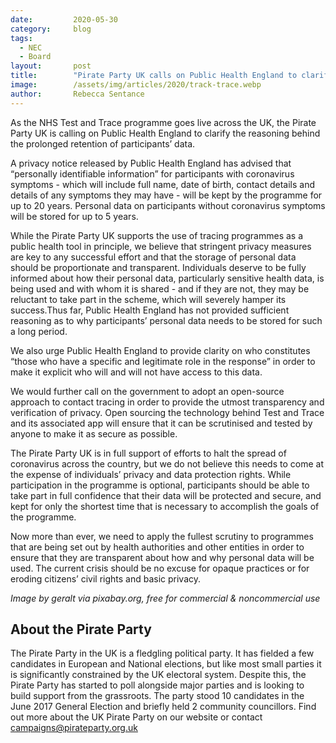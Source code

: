 ```yaml
---
date:         2020-05-30
category:     blog
tags:
  - NEC
  - Board
layout:       post
title:        "Pirate Party UK calls on Public Health England to clarify data retention policies for the NHS Test and Trace Initiative"
image:        /assets/img/articles/2020/track-trace.webp
author:       Rebecca Sentance
---
```


As the NHS Test and Trace programme goes live across the UK, the Pirate Party UK is calling on Public Health England to clarify the reasoning behind the prolonged retention of participants’ data.

A privacy notice released by Public Health England has advised that “personally identifiable information” for participants with coronavirus symptoms - which will include full name, date of birth, contact details and details of any symptoms they may have - will be kept by the programme for up to 20 years. Personal data on participants without coronavirus symptoms will be stored for up to 5 years.

While the Pirate Party UK supports the use of tracing programmes as a public health tool in principle, we believe that stringent privacy measures are key to any successful effort and that the storage of personal data should be proportionate and transparent. Individuals deserve to be fully informed about how their personal data, particularly sensitive health data, is being used and with whom it is shared - and if they are not, they may be reluctant to take part in the scheme, which will severely hamper its success.Thus far, Public Health England has not provided sufficient reasoning as to why participants’ personal data needs to be stored for such a long period.

We also urge Public Health England to provide clarity on who constitutes “those who have a specific and legitimate role in the response” in order to make it explicit who will and will not have access to this data.

We would further call on the government to adopt an open-source approach to contact tracing in order to provide the utmost transparency and verification of privacy. Open sourcing the technology behind Test and Trace and its associated app will ensure that it can be scrutinised and tested by anyone to make it as secure as possible.

The Pirate Party UK is in full support of efforts to halt the spread of coronavirus across the country, but we do not believe this needs to come at the expense of individuals’ privacy and data protection rights. While participation in the programme is optional, participants should be able to take part in full confidence that their data will be protected and secure, and kept for only the shortest time that is necessary to accomplish the goals of the programme.

Now more than ever, we need to apply the fullest scrutiny to programmes that are being set out by health authorities and other entities in order to ensure that they are transparent about how and why personal data will be used. The current crisis should be no excuse for opaque practices or for eroding citizens’ civil rights and basic privacy.

*Image by geralt via pixabay.org, free for commercial & noncommercial use*

## About the Pirate Party ##

The Pirate Party in the UK is a fledgling political party. It has fielded a few candidates in European and National elections, but like most small parties it is significantly constrained by the UK electoral system. Despite this, the Pirate Party has started to poll alongside major parties and is looking to build support from the grassroots. The party stood 10 candidates in the June 2017 General Election and briefly held 2 community councillors.
Find out more about the UK Pirate Party on our website or contact campaigns@pirateparty.org.uk

